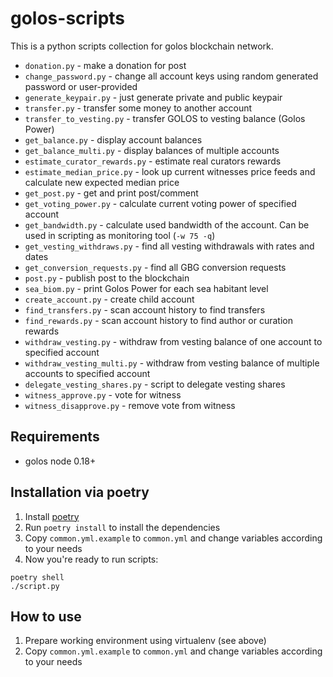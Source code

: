 golos-scripts
=============

This is a python scripts collection for golos blockchain network.

* `donation.py` - make a donation for post
* `change_password.py` - change all account keys using random generated password or user-provided
* `generate_keypair.py` - just generate private and public keypair
* `transfer.py` - transfer some money to another account
* `transfer_to_vesting.py` - transfer GOLOS to vesting balance (Golos Power)
* `get_balance.py` - display account balances
* `get_balance_multi.py` - display balances of multiple accounts
* `estimate_curator_rewards.py` - estimate real curators rewards
* `estimate_median_price.py` - look up current witnesses price feeds and calculate new expected median price
* `get_post.py` - get and print post/comment
* `get_voting_power.py` - calculate current voting power of specified account
* `get_bandwidth.py` - calculate used bandwidth of the account. Can be used in scripting as monitoring tool (`-w 75 -q`)
* `get_vesting_withdraws.py` - find all vesting withdrawals with rates and dates
* `get_conversion_requests.py` - find all GBG conversion requests
* `post.py` - publish post to the blockchain
* `sea_biom.py` - print Golos Power for each sea habitant level
* `create_account.py` - create child account
* `find_transfers.py` - scan account history to find transfers
* `find_rewards.py` - scan account history to find author or curation rewards
* `withdraw_vesting.py` - withdraw from vesting balance of one account to specified account
* `withdraw_vesting_multi.py` - withdraw from vesting balance of multiple accounts to specified account
* `delegate_vesting_shares.py` - script to delegate vesting shares
* `witness_approve.py` - vote for witness
* `witness_disapprove.py` - remove vote from witness

Requirements
------------

* golos node 0.18+

Installation via poetry
-----------------------

1. Install [poetry](https://python-poetry.org/docs/)
2. Run `poetry install` to install the dependencies
3. Copy `common.yml.example` to `common.yml` and change variables according to your needs
4. Now you're ready to run scripts:


```
poetry shell
./script.py
```

How to use
----------

1. Prepare working environment using virtualenv (see above)
2. Copy `common.yml.example` to `common.yml` and change variables according to your needs
